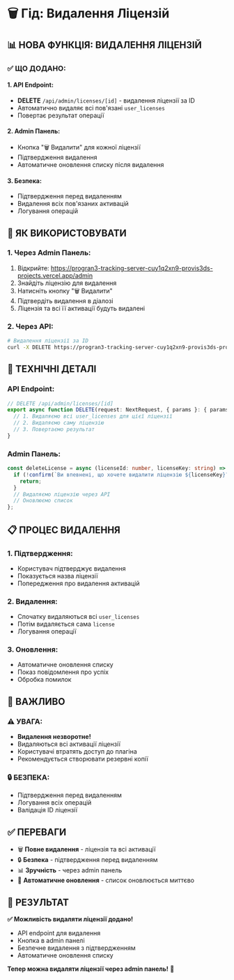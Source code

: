 # 🗑️ Гід: Видалення Ліцензій

## 📊 **НОВА ФУНКЦІЯ: ВИДАЛЕННЯ ЛІЦЕНЗІЙ**

### ✅ **ЩО ДОДАНО:**

#### **1. API Endpoint:**
- **DELETE** `/api/admin/licenses/[id]` - видалення ліцензії за ID
- Автоматично видаляє всі пов'язані `user_licenses`
- Повертає результат операції

#### **2. Admin Панель:**
- Кнопка "🗑️ Видалити" для кожної ліцензії
- Підтвердження видалення
- Автоматичне оновлення списку після видалення

#### **3. Безпека:**
- Підтвердження перед видаленням
- Видалення всіх пов'язаних активацій
- Логування операцій

## 🎯 **ЯК ВИКОРИСТОВУВАТИ**

### **1. Через Admin Панель:**
1. Відкрийте: https://progran3-tracking-server-cuy1q2xn9-provis3ds-projects.vercel.app/admin
2. Знайдіть ліцензію для видалення
3. Натисніть кнопку "🗑️ Видалити"
4. Підтвердіть видалення в діалозі
5. Ліцензія та всі її активації будуть видалені

### **2. Через API:**
```bash
# Видалення ліцензії за ID
curl -X DELETE https://progran3-tracking-server-cuy1q2xn9-provis3ds-projects.vercel.app/api/admin/licenses/1
```

## 🔧 **ТЕХНІЧНІ ДЕТАЛІ**

### **API Endpoint:**
```typescript
// DELETE /api/admin/licenses/[id]
export async function DELETE(request: NextRequest, { params }: { params: { id: string } }) {
  // 1. Видаляємо всі user_licenses для цієї ліцензії
  // 2. Видаляємо саму ліцензію
  // 3. Повертаємо результат
}
```

### **Admin Панель:**
```typescript
const deleteLicense = async (licenseId: number, licenseKey: string) => {
  if (!confirm(`Ви впевнені, що хочете видалити ліцензію ${licenseKey}?`)) {
    return;
  }
  // Видаляємо ліцензію через API
  // Оновлюємо список
};
```

## 📋 **ПРОЦЕС ВИДАЛЕННЯ**

### **1. Підтвердження:**
- Користувач підтверджує видалення
- Показується назва ліцензії
- Попередження про видалення активацій

### **2. Видалення:**
- Спочатку видаляються всі `user_licenses`
- Потім видаляється сама `license`
- Логування операції

### **3. Оновлення:**
- Автоматичне оновлення списку
- Показ повідомлення про успіх
- Обробка помилок

## 🚨 **ВАЖЛИВО**

### **⚠️ УВАГА:**
- **Видалення незворотне!**
- Видаляються всі активації ліцензії
- Користувачі втратять доступ до плагіна
- Рекомендується створювати резервні копії

### **🔒 БЕЗПЕКА:**
- Підтвердження перед видаленням
- Логування всіх операцій
- Валідація ID ліцензії

## ✅ **ПЕРЕВАГИ**

- 🗑️ **Повне видалення** - ліцензія та всі активації
- 🔒 **Безпека** - підтвердження перед видаленням
- 📊 **Зручність** - через admin панель
- 🔄 **Автоматичне оновлення** - список оновлюється миттєво

## 🎯 **РЕЗУЛЬТАТ**

**✅ Можливість видаляти ліцензії додано!**

- API endpoint для видалення
- Кнопка в admin панелі
- Безпечне видалення з підтвердженням
- Автоматичне оновлення списку

**Тепер можна видаляти ліцензії через admin панель!** 🚀
